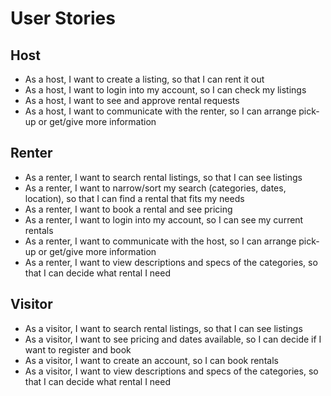 # User Stories

## Host

- As a host, I want to create a listing, so that I can rent it out
- As a host, I want to login into my account, so I can check my listings
- As a host, I want to see and approve rental requests
- As a host, I want to communicate with the renter, so I can arrange pick-up or get/give more information

## Renter

- As a renter, I want to search rental listings, so that I can see listings
- As a renter, I want to narrow/sort my search (categories, dates, location), so that I can find a rental that fits my needs
- As a renter, I want to book a rental and see pricing
- As a renter, I want to login into my account, so I can see my current rentals
- As a renter, I want to communicate with the host, so I can arrange pick-up or get/give more information
- As a renter, I want to view descriptions and specs of the categories, so that I can decide what rental I need

## Visitor

- As a visitor, I want to search rental listings, so that I can see listings
- As a visitor, I want to see pricing and dates available, so I can decide if I want to register and book
- As a visitor, I want to create an account, so I can book rentals
- As a visitor, I want to view descriptions and specs of the categories, so that I can decide what rental I need
